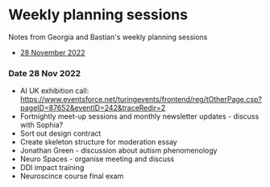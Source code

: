 # Weekly planning sessions 

Notes from Georgia and Bastian's weekly planning sessions 

* [28 November 2022](#date-28-november-2022)

### Date 28 Nov 2022

* AI UK exhibition call: https://www.eventsforce.net/turingevents/frontend/reg/tOtherPage.csp?pageID=87652&eventID=242&traceRedir=2
* Fortnightly meet-up sessions and monthly newsletter updates - discuss with Sophia? 
* Sort out design contract 
* Create skeleton structure for moderation essay
* Jonathan Green - discussion about autism phenomenology 
* Neuro Spaces - organise meeting and discuss 
* DDI impact training
* Neuroscince course final exam
